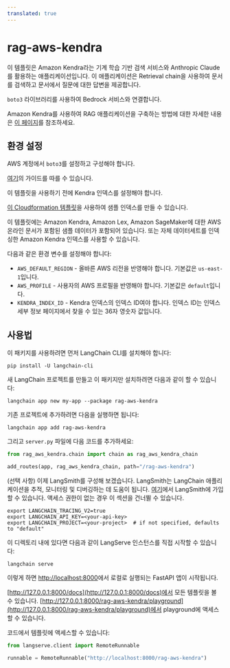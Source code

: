 ```yaml
---
translated: true
---
```


# rag-aws-kendra

이 템플릿은 Amazon Kendra라는 기계 학습 기반 검색 서비스와 Anthropic Claude를 활용하는 애플리케이션입니다. 이 애플리케이션은 Retrieval chain을 사용하여 문서를 검색하고 문서에서 질문에 대한 답변을 제공합니다.

`boto3` 라이브러리를 사용하여 Bedrock 서비스와 연결합니다.

Amazon Kendra를 사용하여 RAG 애플리케이션을 구축하는 방법에 대한 자세한 내용은 [이 페이지](https://aws.amazon.com/blogs/machine-learning/quickly-build-high-accuracy-generative-ai-applications-on-enterprise-data-using-amazon-kendra-langchain-and-large-language-models/)를 참조하세요.

## 환경 설정

AWS 계정에서 `boto3`를 설정하고 구성해야 합니다.

[여기](https://boto3.amazonaws.com/v1/documentation/api/latest/guide/quickstart.html#configuration)의 가이드를 따를 수 있습니다.

이 템플릿을 사용하기 전에 Kendra 인덱스를 설정해야 합니다.

[이 Cloudformation 템플릿](https://github.com/aws-samples/amazon-kendra-langchain-extensions/blob/main/kendra_retriever_samples/kendra-docs-index.yaml)을 사용하여 샘플 인덱스를 만들 수 있습니다.

이 템플릿에는 Amazon Kendra, Amazon Lex, Amazon SageMaker에 대한 AWS 온라인 문서가 포함된 샘플 데이터가 포함되어 있습니다. 또는 자체 데이터세트를 인덱싱한 Amazon Kendra 인덱스를 사용할 수 있습니다.

다음과 같은 환경 변수를 설정해야 합니다:

* `AWS_DEFAULT_REGION` - 올바른 AWS 리전을 반영해야 합니다. 기본값은 `us-east-1`입니다.
* `AWS_PROFILE` - 사용자의 AWS 프로필을 반영해야 합니다. 기본값은 `default`입니다.
* `KENDRA_INDEX_ID` - Kendra 인덱스의 인덱스 ID여야 합니다. 인덱스 ID는 인덱스 세부 정보 페이지에서 찾을 수 있는 36자 영숫자 값입니다.

## 사용법

이 패키지를 사용하려면 먼저 LangChain CLI를 설치해야 합니다:

```shell
pip install -U langchain-cli
```

새 LangChain 프로젝트를 만들고 이 패키지만 설치하려면 다음과 같이 할 수 있습니다:

```shell
langchain app new my-app --package rag-aws-kendra
```

기존 프로젝트에 추가하려면 다음을 실행하면 됩니다:

```shell
langchain app add rag-aws-kendra
```

그리고 `server.py` 파일에 다음 코드를 추가하세요:

```python
from rag_aws_kendra.chain import chain as rag_aws_kendra_chain

add_routes(app, rag_aws_kendra_chain, path="/rag-aws-kendra")
```

(선택 사항) 이제 LangSmith를 구성해 보겠습니다.
LangSmith는 LangChain 애플리케이션을 추적, 모니터링 및 디버깅하는 데 도움이 됩니다.
[여기](https://smith.langchain.com/)에서 LangSmith에 가입할 수 있습니다.
액세스 권한이 없는 경우 이 섹션을 건너뛸 수 있습니다.

```shell
export LANGCHAIN_TRACING_V2=true
export LANGCHAIN_API_KEY=<your-api-key>
export LANGCHAIN_PROJECT=<your-project>  # if not specified, defaults to "default"
```

이 디렉토리 내에 있다면 다음과 같이 LangServe 인스턴스를 직접 시작할 수 있습니다:

```shell
langchain serve
```

이렇게 하면 [http://localhost:8000](http://localhost:8000)에서 로컬로 실행되는 FastAPI 앱이 시작됩니다.

[http://127.0.0.1:8000/docs](http://127.0.0.1:8000/docs)에서 모든 템플릿을 볼 수 있습니다.
[http://127.0.0.1:8000/rag-aws-kendra/playground](http://127.0.0.1:8000/rag-aws-kendra/playground)에서 playground에 액세스할 수 있습니다.

코드에서 템플릿에 액세스할 수 있습니다:

```python
from langserve.client import RemoteRunnable

runnable = RemoteRunnable("http://localhost:8000/rag-aws-kendra")
```
